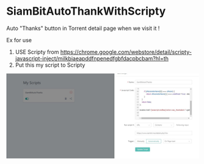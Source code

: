 # SiamBitAutoThankWithScripty
Auto "Thanks" button in Torrent detail page when we visit it !

Ex for use
1. USE Scripty from https://chrome.google.com/webstore/detail/scripty-javascript-inject/milkbiaeapddfnpenedfgbfdacpbcbam?hl=th
2. Put this my script to Scripty



<img src="./Scripty.png">
